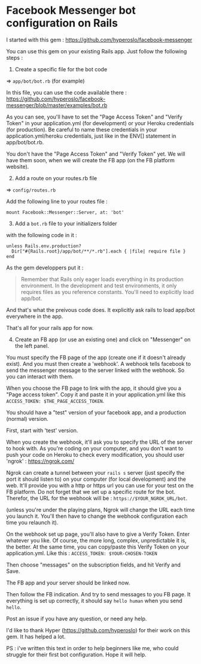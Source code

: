 # Facebook Messenger bot configuration on Rails

I started with this gem : https://github.com/hyperoslo/facebook-messenger

You can use this gem on your existing Rails app.
Just follow the following steps :

1. Create a specific file for the bot code

=> `app/bot/bot.rb` (for example)

In this file, you can use the code available there : https://github.com/hyperoslo/facebook-messenger/blob/master/examples/bot.rb

As you can see, you'll have to set the "Page Access Token" and "Verify Token" in your application.yml (for development) or your Heroku credentials (for production).
Be careful to name these credentials in your application.yml/heroku credentials, just like in the ENV[] statement in app/bot/bot.rb.

You don't have the "Page Access Token" and "Verify Token" yet. We will have them soon, when we will create the FB app (on the FB platform website).

2. Add a route on your routes.rb file

=> `config/routes.rb`

Add the following line to your routes file :

`mount Facebook::Messenger::Server, at: 'bot'`

3. Add a `bot.rb` file to your initializers folder

with the following code in it : 
```
unless Rails.env.production?
  Dir["#{Rails.root}/app/bot/**/*.rb"].each { |file| require file }
end
```

As the gem developpers put it : 
> Remember that Rails only eager loads everything in its production environment. In the development and test environments, it only requires files as you reference constants. You'll need to explicitly load app/bot.

And that's what the preivous code does. It explicitly ask rails to load app/bot everywhere in the app.

That's all for your rails app for now.

4. Create an FB app (or use an existing one) and click on "Messenger" on the left panel.

You must specify the FB page of the app (create one if it doesn't already exist).
And you must then create a 'webhook'.
A webhook tells facebook to send the messenger message to the server linked with the webhook.
So you can interact with them.

When you choose the FB page to link with the app, it should give you a "Page access token".
Copy it and paste it in your application.yml like this `ACCESS_TOKEN: $THE_PAGE_ACCESS_TOKEN`.

You should have a "test" version of your facebook app, and a production (normal) version.

First, start with 'test' version.

When you create the webhook, it'll ask you to specify the URL of the server to hook with.
As you're coding on your computer, and you don't want to push your code on Heroku to check every modification, you should user 'ngrok' : https://ngrok.com/

Ngrok can create a tunnel between your `rails s` server (just specify the port it should listen to) on your computer (for local development) and the web. It'll provide you with a http or https url you can use for your test on the FB platform.
Do not forget that we set up a specific route for the bot.
Therefor, the URL for the webhook will be : `https://$YOUR_NGROK_URL/bot`.

(unless you're under the playing plans, Ngrok will change the URL each time you launch it. You'll then have to change the webhook configuration each time you relaunch it).

On the webhook set up page, you'll also have to give a Verify Token. Enter whatever you like. Of course, the more long, complex, unpredictable it is, the better.
At the same time, you can copy/paste this Verify Token on your application.yml.
Like this : `ACCESS_TOKEN: $YOUR-CHOSEN-TOKEN`

Then choose "messages" on the subscription fields, and hit Verify and Save.

The FB app and your server should be linked now.

Then follow the FB indication. 
And try to send messages to you FB page. It everything is set up correctly, it should say `hello human` when you send `hello`.

Post an issue if you have any question, or need any help.

I'd like to thank Hyper (https://github.com/hyperoslo) for their work on this gem.
It has helped a lot.

PS : i've written this text in order to help beginners like me, who could struggle for their first bot configuration. Hope it will help.